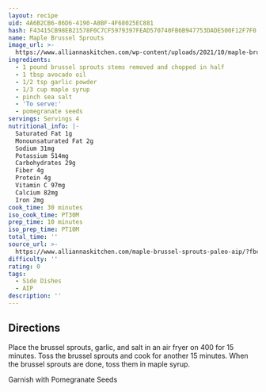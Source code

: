 ```yaml
---
layout: recipe
uid: 4A6B2CB6-86D6-4190-A8BF-4F68025EC881
hash: F43415CB98EB21578F0C7CF5979397FEAD570740FB6B947753DADE500F12F7F0
name: Maple Brussel Sprouts
image_url: >-
  https://www.alliannaskitchen.com/wp-content/uploads/2021/10/maple-brussel-sprouts-1.2-scaled.jpg
ingredients:
  - 1 pound brussel sprouts stems removed and chopped in half
  - 1 tbsp avocado oil
  - 1/2 tsp garlic powder
  - 1/3 cup maple syrup
  - pinch sea salt
  - 'To serve:'
  - pomegranate seeds
servings: Servings 4
nutritional_info: |-
  Saturated Fat 1g
  Monounsaturated Fat 2g
  Sodium 31mg
  Potassium 514mg
  Carbohydrates 29g
  Fiber 4g
  Protein 4g
  Vitamin C 97mg
  Calcium 82mg
  Iron 2mg
cook_time: 30 minutes
iso_cook_time: PT30M
prep_time: 10 minutes
iso_prep_time: PT10M
total_time: ''
source_url: >-
  https://www.alliannaskitchen.com/maple-brussel-sprouts-paleo-aip/?fbclid=IwAR1YFoKHGh4EqtTCbvqgXEn0-ABv07HIs8iNDLwE4VeTFTqKRDVRc2l3Mms
difficulty: ''
rating: 0
tags:
  - Side Dishes
  - AIP
description: ''
---
```

## Directions

Place the brussel sprouts, garlic, and salt in an air fryer on 400 for 15 minutes. Toss the brussel sprouts and cook for another 15 minutes. When the brussel sprouts are done, toss them in maple syrup.

Garnish with Pomegranate Seeds

